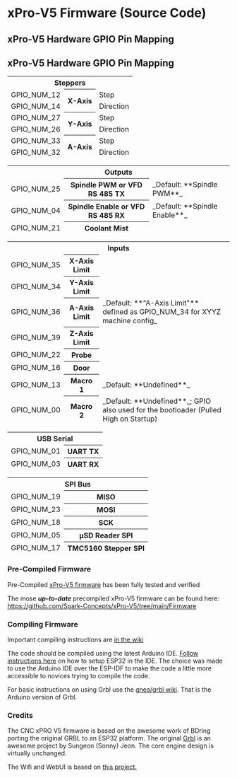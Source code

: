 # xPro-V5 Firmware (Source Code)

## xPro-V5 Hardware GPIO Pin Mapping

## xPro-V5 Hardware GPIO Pin Mapping
<table>
  <thead>
    <tr>
      <th colspan="3">Steppers</td>
    </tr>
    <tr>
      <td>GPIO_NUM_12</td>
      <th rowspan="2">X-Axis</th>
      <td>Step</td>
    </tr>
    <tr>
      <td>GPIO_NUM_14</td>
      <td>Direction</td>
    </tr>
    <tr>
      <td>GPIO_NUM_27</td>
      <th rowspan="2">Y-Axis</th>
      <td>Step</td>
    </tr>
    <tr>
      <td>GPIO_NUM_26</td>
      <td>Direction</td>
    </tr>
    <tr>
      <td>GPIO_NUM_33</td>
      <th rowspan="2">A-Axis</th>
      <td>Step</td>
    </tr>
    <tr>
      <td>GPIO_NUM_32</td>
      <td>Direction</td>
    </tr>
</tbody>
  
<table>
  <thead>
    <tr>
      <th colspan="3">Outputs</td>
    </tr>
    <tr>
      <td>GPIO_NUM_25</td>
      <th>Spindle PWM or VFD RS 485 TX</th>
      <td>_Default: **Spindle PWM**_</td>
    </tr>
    <tr>
      <td>GPIO_NUM_04</td>
      <th>Spindle Enable or VFD RS 485 RX</th>
      <td>_Default: **Spindle Enable**_</td>
    </tr>
    <tr>
      <td>GPIO_NUM_21</td>
      <th>Coolant Mist</th>
      <td></td>
    </tr>
</tbody>
    
<table>
  <thead>
    <tr>
      <th colspan="3">Inputs</td>
    </tr>
    <tr>
      <td>GPIO_NUM_35</td>
      <th>X-Axis Limit</th>
      <td></td>
    </tr>
    <tr>
      <td>GPIO_NUM_34</td>
      <th>Y-Axis Limit</th>
      <td></td>
    </tr>
    <tr>
      <td>GPIO_NUM_36</td>
      <th>A-Axis Limit</th>
      <td>_Default: **"A-Axis Limit"** defined as GPIO_NUM_34 for XYYZ machine config_</td>
    </tr>
    <tr>
      <td>GPIO_NUM_39</td>
      <th>Z-Axis Limit</th>
      <td></td>
    </tr>
    <tr>
      <td>GPIO_NUM_22</td>
      <th>Probe</th>
      <td></td>
    </tr>
    <tr>
      <td>GPIO_NUM_16</td>
      <th>Door</th>
      <td></td>
    </tr>
    <tr>
      <td>GPIO_NUM_13</td>
      <th>Macro 1</th>
      <td>_Default: **Undefined**_</td>
    </tr>
    <tr>
      <td>GPIO_NUM_00</td>
      <th>Macro 2</th>
      <td>_Default: **Undefined**_; GPIO also used for the bootloader (Pulled High on Startup)</td>
    </tr>
</tbody>
  
<table>
  <thead>
    <tr>
      <th colspan="2">USB Serial</td>
    </tr>
    <tr>
      <td>GPIO_NUM_01</td>
      <th>UART TX</th>
    </tr>
    <tr>
      <td>GPIO_NUM_03</td>
      <th>UART RX</th>
    </tr>
</tbody>

<table>
  <thead>
    <tr>
      <th colspan="2">SPI Bus</td>
    </tr>
    <tr>
      <td>GPIO_NUM_19</td>
      <th>MISO</th>
    </tr>
    <tr>
      <td>GPIO_NUM_23</td>
      <th>MOSI</th>
    </tr>
    <tr>
      <td>GPIO_NUM_18</td>
      <th>SCK</th>
    </tr>
    <tr>
      <td>GPIO_NUM_05</td>
      <th>µSD Reader SPI</td>
    </tr>
    <tr>
      <td>GPIO_NUM_17</td>
      <th>TMC5160 Stepper SPI</td>
    </tr>
</tbody>
<table>

### Pre-Compiled Firmware

Pre-Compiled [xPro-V5 firmware](https://github.com/Spark-Concepts/xPro-V5/wiki/Checking_firmware_and_upgrading#precompiled-firmware) has been fully tested and verified

The mose ***up-to-date*** precompiled xPro-V5 firmware can be found here: https://github.com/Spark-Concepts/xPro-V5/tree/main/Firmware

### Compiling Firmware

Important compiling instructions are [in the wiki](https://github.com/bdring/Grbl_Esp32/wiki/Compiling-with-Arduino-IDE#compiling-firmware)

The code should be compiled using the latest Arduino IDE. [Follow instructions here](https://github.com/espressif/arduino-esp32) on how to setup ESP32 in the IDE. The choice was made to use the Arduino IDE over the ESP-IDF to make the code a little more accessible to novices trying to compile the code.

For basic instructions on using Grbl use the [gnea/grbl wiki](https://github.com/gnea/grbl/wiki). That is the Arduino version of Grbl.

### Credits

The CNC xPRO V5 firmware is based on the awesome work of BDring porting the original GRBL to an ESP32 platform.  The original [Grbl](https://github.com/gnea/grbl) is an awesome project by Sungeon (Sonny) Jeon. The core engine design is virtually unchanged.

The Wifi and WebUI is based on [this project.](https://github.com/luc-github/ESP3D-WEBUI)  

